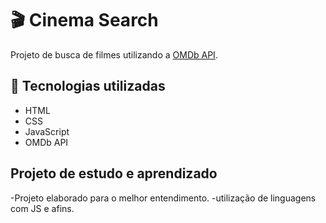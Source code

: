# 🎬 Cinema Search

Projeto de busca de filmes utilizando a [OMDb API](http://www.omdbapi.com/).

## 🚀 Tecnologias utilizadas

- HTML
- CSS
- JavaScript
- OMDb API

## Projeto de estudo e aprendizado

-Projeto elaborado para o melhor entendimento.
-utilização de linguagens com JS e afins.


